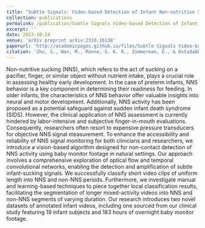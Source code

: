 ```yaml
---
title: "Subtle Signals: Video-based Detection of Infant Non-nutritive Sucking as a Neurodevelopmental Cue"
collection: publications
permalink: /publication/Subtle Signals Video-based Detection of Infant Non-nutritive Sucking as a Neurodevelopmental Cue
excerpt: ''
date: 2023-10-24
venue: 'arXiv preprint arXiv:2310.16138'
paperurl: 'http://academicpages.github.io/files/Subtle Signals Video-based Detection of Infant Non-nutritive Sucking as a Neurodevelopmental Cue.pdf'
citation: 'Zhu, S., Wan, M., Manne, S. K. R., Zimmerman, E., & Ostadabbas, S. (2023). Subtle Signals: Video-based Detection of Infant Non-nutritive Sucking as a Neurodevelopmental Cue. arXiv preprint arXiv:2310.16138.'
---
```

Non-nutritive sucking (NNS), which refers to the act of sucking on a pacifier, finger, or similar object without nutrient intake, plays a crucial role in assessing healthy early development. In the case of preterm infants, NNS behavior is a key component in determining their readiness for feeding. In older infants, the characteristics of NNS behavior offer valuable insights into neural and motor development. Additionally, NNS activity has been proposed as a potential safeguard against sudden infant death syndrome (SIDS). However, the clinical application of NNS assessment is currently hindered by labor-intensive and subjective finger-in-mouth evaluations. Consequently, researchers often resort to expensive pressure transducers for objective NNS signal measurement. To enhance the accessibility and reliability of NNS signal monitoring for both clinicians and researchers, we introduce a vision-based algorithm designed for non-contact detection of NNS activity using baby monitor footage in natural settings. Our approach involves a comprehensive exploration of optical flow and temporal convolutional networks, enabling the detection and amplification of subtle infant-sucking signals. We successfully classify short video clips of uniform length into NNS and non-NNS periods. Furthermore, we investigate manual and learning-based techniques to piece together local classification results, facilitating the segmentation of longer mixed-activity videos into NNS and non-NNS segments of varying duration. Our research introduces two novel datasets of annotated infant videos, including one sourced from our clinical study featuring 19 infant subjects and 183 hours of overnight baby monitor footage.